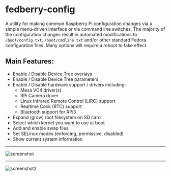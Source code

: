 # fedberry-config
A utility for making common Raspberry Pi configuration changes via a simple menu-driven interface or via command line switches. The majority of the configuration changes result in automated modifications to `/boot/config.txt`, `/boot/cmdline.txt` and/or other standard Fedora configuration files. Many options will require a reboot to take effect.

## Main Features:
* Enable / Disable Device Tree overlays
* Enable / Disable Device Tree parameters
* Enable / Disable hardware support / drivers including:
  * Mesa VC4 driver(s)
  * RPi Camera driver
  * Linux Infrared Remote Control (LIRC) support
  * Realtime Cock (RTC) support
  * Bluetooth support for RPi3
* Expand (grow) root filesystem on SD card
* Select which kernel you want to use at boot 
* Add and enable swap files
* Set SELinux modes (enforcing, permissive, disabled)
* Show current system information

---

![screenshot](https://cloud.githubusercontent.com/assets/16171842/19257047/0ffa8e1e-8f9f-11e6-9cc8-cd3c1a84b03c.png)

---
![screenshot2](https://cloud.githubusercontent.com/assets/16171842/20204883/9619a98a-a80e-11e6-82bc-a5400a4defb0.png)
